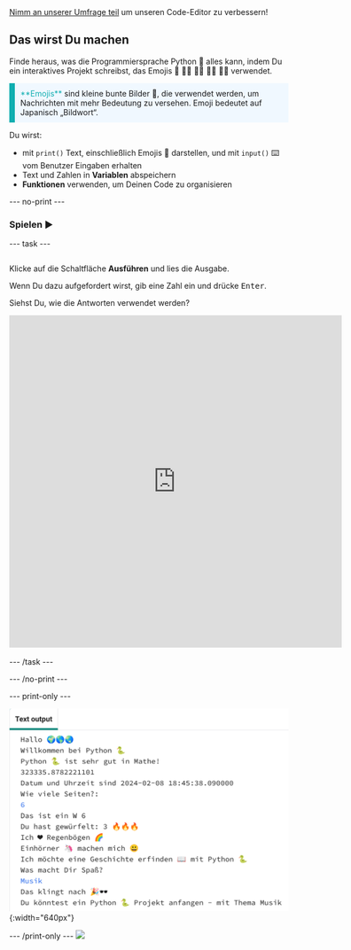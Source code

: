 <div class="c-survey-banner" style="width:100%">
  <a class="c-survey-banner__link" href="https://form.raspberrypi.org/f/code-editor-feedback" target="_blank">Nimm an unserer Umfrage teil</a> um unseren Code-Editor zu verbessern!
</div>

## Das wirst Du machen

Finde heraus, was die Programmiersprache Python 🐍 alles kann, indem Du ein interaktives Projekt schreibst, das Emojis 🙌 🙌🏼 🙌🏽 🙌🏾 🙌🏿 verwendet.

<p style="border-left: solid; border-width:10px; border-color: #0faeb0; background-color: aliceblue; padding: 10px;">
<span style="color: #0faeb0">**Emojis**</span> sind kleine bunte Bilder 🥰, die verwendet werden, um Nachrichten mit mehr Bedeutung zu versehen. Emoji bedeutet auf Japanisch „Bildwort“.
</p>

Du wirst:

+ mit `print()` Text, einschließlich Emojis 🚀 darstellen, und mit `input()` ⌨️ vom Benutzer Eingaben erhalten
+ Text und Zahlen in **Variablen** abspeichern
+ **Funktionen** verwenden, um Deinen Code zu organisieren

--- no-print ---

### Spielen ▶️

--- task ---

<div style="display: flex; flex-wrap: wrap">
<div style="flex-basis: 175px; flex-grow: 1">  

Klicke auf die Schaltfläche **Ausführen** und lies die Ausgabe.

  Wenn Du dazu aufgefordert wirst, gib eine Zahl ein und drücke <kbd>Enter</kbd>. 

Siehst Du, wie die Antworten verwendet werden?

<iframe src="https://editor.raspberrypi.org/de-DE/embed/viewer/hello-world-solution" width="600" height="600" frameborder="0" marginwidth="0" marginheight="0" allowfullscreen>
</iframe>
</div>
</div>

--- /task ---

--- /no-print ---

--- print-only ---

![Abgeschlossenes Projekt mit Beispielcode im Code-Editor](images/showcase_static.png){:width="640px"}

--- /print-only ---
![](http://code.org/api/hour/begin_codeclub_hworld.png)